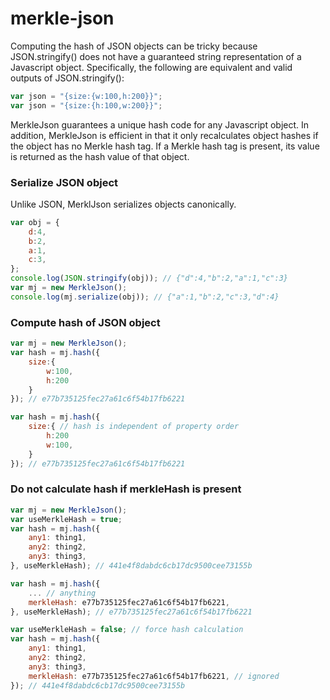 # merkle-json
Computing the hash of JSON objects can be tricky because JSON.stringify()
does not have a guaranteed string representation of a Javascript object.
Specifically, the following are equivalent and valid outputs of JSON.stringify():

```js
var json = "{size:{w:100,h:200}}";
var json = "{size:{h:100,w:200}}";
```

MerkleJson guarantees a unique hash code for any Javascript object.
In addition, MerkleJson is efficient in that it only recalculates 
object hashes if the object has no Merkle hash tag. If a Merkle hash
tag is present, its value is returned as the hash value of that object.

### Serialize JSON object
Unlike JSON, MerklJson serializes objects canonically.

```js
var obj = {
    d:4,
    b:2,
    a:1,
    c:3,
};
console.log(JSON.stringify(obj)); // {"d":4,"b":2,"a":1,"c":3}
var mj = new MerkleJson();
console.log(mj.serialize(obj)); // {"a":1,"b":2,"c":3,"d":4}
```

### Compute hash of JSON object
```js
var mj = new MerkleJson();
var hash = mj.hash({
    size:{
        w:100,
        h:200
    }
}); // e77b735125fec27a61c6f54b17fb6221

var hash = mj.hash({
    size:{ // hash is independent of property order
        h:200
        w:100,
    }
}); // e77b735125fec27a61c6f54b17fb6221
```
### Do not calculate hash if merkleHash is present
```js
var mj = new MerkleJson();
var useMerkleHash = true;
var hash = mj.hash({
    any1: thing1, 
    any2: thing2, 
    any3: thing3, 
}, useMerkleHash); // 441e4f8dabdc6cb17dc9500cee73155b

var hash = mj.hash({
    ... // anything
    merkleHash: e77b735125fec27a61c6f54b17fb6221, 
}, useMerkleHash); // e77b735125fec27a61c6f54b17fb6221

var useMerkleHash = false; // force hash calculation
var hash = mj.hash({
    any1: thing1, 
    any2: thing2, 
    any3: thing3, 
    merkleHash: e77b735125fec27a61c6f54b17fb6221, // ignored
}); // 441e4f8dabdc6cb17dc9500cee73155b
```
